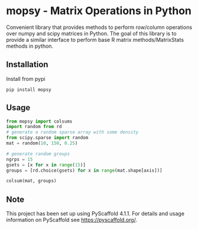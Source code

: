 # mopsy - Matrix Operations in Python

Convenient library that provides methods to perform row/column operations over numpy and scipy matrices in Python. The goal of this library is to provide a similar interface to perform base R matrix methods/MatrixStats methods in python.

## Installation

Install from pypi

```shell
pip install mopsy
```

## Usage

```python
from mopsy import colsums
import random from rd
# generate a random sparse array with some density
from scipy.sparse import random
mat = random(10, 150, 0.25)

# generate random groups
ngrps = 15
gsets = [x for x in range(15)]
groups = [rd.choice(gsets) for x in range(mat.shape[axis])]

colsum(mat, groups)
```

<!-- pyscaffold-notes -->

## Note

This project has been set up using PyScaffold 4.1.1. For details and usage
information on PyScaffold see https://pyscaffold.org/.
